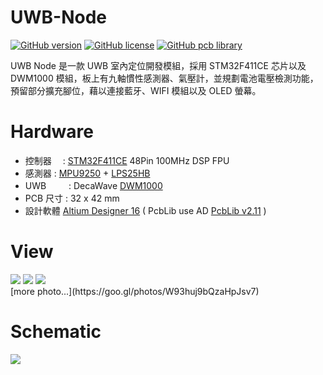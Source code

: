 UWB-Node
========
[![GitHub version](https://img.shields.io/badge/version-v1.0-brightgreen.svg)](https://github.com/KitSprout/UWB-Node)
[![GitHub license](https://img.shields.io/badge/license-%20MIT%20%2F%20CC%20BY--SA%204.0-blue.svg)](https://github.com/KitSprout/UWB-Adapter/blob/master/LICENSE)
[![GitHub pcb library](https://img.shields.io/badge/pcb%20library-%20v2.11-yellow.svg)](https://github.com/KitSprout/AltiumDesigner_PcbLibrary/releases/tag/v2.11)


UWB Node 是一款 UWB 室內定位開發模組，採用 STM32F411CE 芯片以及 DWM1000 模組，板上有九軸慣性感測器、氣壓計，並規劃電池電壓檢測功能，預留部分擴充腳位，藉以連接藍牙、WIFI 模組以及 OLED 螢幕。

Hardware
========
* 控制器　 : [STM32F411CE](http://www.st.com/web/en/catalog/mmc/FM141/SC1169/SS1577/LN1877/PF260148) 48Pin 100MHz DSP FPU
* 感測器   : [MPU9250](https://www.invensense.com/products/motion-tracking/9-axis/mpu-9250/) + [LPS25HB](http://www.st.com/content/st_com/en/products/mems-and-sensors/pressure-sensors/lps25hb.html)
* UWB 　　 : DecaWave [DWM1000](http://www.decawave.com/products/dwm1000-module)
* PCB 尺寸 : 32 x 42 mm
* 設計軟體 [Altium Designer 16](http://www.altium.com/en/products/altium-designer) ( PcbLib use AD [PcbLib v2.11](https://github.com/KitSprout/AltiumDesigner_PcbLibrary/releases/tag/v2.11) )

View
========
<img src="https://lh3.googleusercontent.com/wKmtgIxY6mGhWWPiSOvDAMpczjheKpwN8MdrQ5imbT1pTW5kVqlkuBwqjP4KJGVKHn8B6JRI6CcwePvEtol5mHR8jSkeJ1XV8qGecDzPqv3IWXoq1frkdmsh3odjNYRQJBjQpxDIom5ptk8PiLvDmBAsDI_zjDptNSiXWSRVeRiljHWrG2tHwravKtYeoOTyqWpZbMd8a_0ilIbyq2X9InmbzZ2_-DImNgcd2_SeGzo04n8LIS55bvXANM1dm8qrUprMbY42cTIj3PMVqxFA83e90mt6NQmpipdbwdTNf6ZbflxEr46BThM2QT3LDVL5G7RnILqm70uOb9DwSsjl1NWp2kzd-riZKknsdAv6hR-EUoN4SD7QIly1BVdGEcF6J1sNWXjaIORTFEp0FekqfU_xvwQpYue1R9ILvYXmMec-OagkxPteRujfz122xLRPLpPbXdAJK1MpcDEyiLDNNDzQCtP9vk4Oa43xc3c3AmtM1aqxJyMdRj6xOiVTHpHjm3Ifh6B162DgCrZq4ch4F5tBvuIWqoMfocZXCpBYcD357DyacNTi8GDJ5pDHEmJLjZPEOZa8bAck57aAScvXG5zGqYTeUso_Lg0VwlA6morloR-v=w1288-h966-no"/>
<img src="https://lh3.googleusercontent.com/SbYLdcZ7h0FxPGI4lBsNTedA9ZBeuQq0bPppfSDIG-wAagN5t5U6dmbyMbVCKdn9WW8nCj-cROBh_RXkAQPMJs9BAomTQ2w-TE1l7g6svvIr3Fs4jfBTCHie8hHsQ08FDLjE4mmSCLLyt-mBWFq3alw-vJlPqjKne6U5Qju7uqpaKY4fXs143D2f5LWlBsrcqXYQtk3LfijRtz9Sn_IE_EWGrJj0Z0_McFiSYzq2401oP5PM6lOo0MTE_gUony6QybTV7vWw5Si11aiApyJE0dlB95bZ35y2c6YnARqqZaqLyT0GdNKXWxcBjaETDxADjCEJLfeFzkSMwoflJbFz9mFkVJS2lFhpe3wgoQ1Lgv31JHaw7_Z_G6ApuGbxXnqSu3Bcm-e_j-4qUslOvohX_SSLU3hdMJKQdQEJcM2vPxq0QjSMBM0dvXEYNYL0hthqiUGv2FCG4_zqBwZ3uKx2gbTeYWiu4FB8B8hpAQH39uPaKsQrMW-SEvEKNo_wC8IFgUFmnf89ZJF9fbmuAom9x09OK452CJXqTR4-zziuNvSNQpcUGWB8UqSsoDzZiTtTzZKK6xZoOU4DM9BOxrhO0l5XV7Q8wiK5kcNxVvKldNorXGSy=w1502-h966-no"/>
<img src="https://lh3.googleusercontent.com/yfL6Q_kI0Ou3svsWRTehPvIl_Id2W6WUOrsX6MfSQMFwU1H8bDQuiFK3KFlxg_TXawHJx-cweIlqXBQ6IwmDtB1i3XGCUWwNJfQk-QSBUAciBagCx72HFDaTsmR3aIzB3K3cpMnnAvODvB8VkXcozqHi1r1V5YuYIgUn6ebkzKlTP3MuQoRcKq30YefuZYO2Y6bXg5_DKUsSXy7ftz1CAGNud8lNYlqjSg00A_AR8dauMTJoHTWLUvnTDUi2cUo1Ticv-odw5H_Ta3m0Gs38m6tweLNddYEyJHBNrmDsZEDScCtE0z27APNzOZT7EQWsQDF9jQsNe5CA-RNfwGetjxdxSk7aCyGygILkM4W8KF-m5w1oijOtTIRJpPc_l3czZoDMGg68uL3ktVCmnglX4VJW7FLKPfv9uYduffOTh4O2WSTczK0gRcTMIL09kXJyQSEpODa6j0Jkuo6zdCvnaoOpT1a3hJ7JAdlWkG3Vrck9eF1OaXHfYUvqRzGPsTYW8wxPQbus9b0CByI4yD92X6yBxw6bt6Tln8jV1xr5TQ22SHRjM5R02UoLsPucoTePwXQbXlqjv7atcuekVQClI5883OEBeIqCeCrqIZN1YfwKHM5k=w1855-h810-no"/>
<br />
[more photo...](https://goo.gl/photos/W93huj9bQzaHpJsv7)

Schematic
========
<img src="https://lh3.googleusercontent.com/_c9s5fUPP0ws6XSgjSPC8QyOcBHaIdRYKTwu9UE1_15Wp90IUHQyrbieDFd82lpufcRFu5bM-wlMdhjtihfZ9sIdDht5S62IjiPnVtzHU_ccfKQedIYL1uennMVyu7O5zc1yKRr_MU7ewd-UxwYsvxZQ01w6sh23egZCWBmCvuUXg-gfF2v1_FIpydlnbsQ9BxUtG-r-kO3x88DlxjYnGlR6I0jnHv8IphFt2rAHATIRheIO5OhtJ2IRpKPrb3H5_8t43qKEuzSvLgtk--Lzc98VN9yBdiKX6tlstigK1Q_oRB44BEH8RqWo6nuqWF4MNASAW_MWOuDk02qrbK03W9C74qZFI3Sy0Mllg3fFVteWc5JdUlH_hypUfvf3xItbXymntiivzXGdeW7ayZrssKSVovFNT_RTOwx78Y9vDzVA33ngH5hnWhlWnBga88GfHMxa67aIJX-HaZU6XeLyVlgI9UfmPPMCQaw0Pi8PVXHYGl5X4HlbOEBWUkGJWa3uZyMaFvEIhIQ2BQRCUcVSy_LgUbiZUoIh79G4jkHNiaN1Y13wM5LY4jCrjC0feePImryK2qlHYKVuhsxss_C66gGumLvV2BGmLpiEu7fQpFkgU7vv=w1243-h966-no"/>
